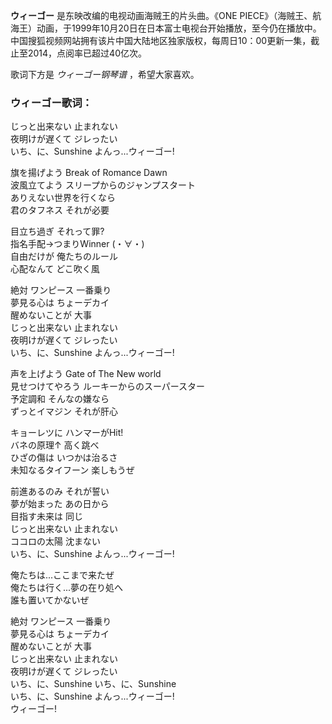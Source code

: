 

**ウィーゴー** 是东映改编的电视动画海贼王的片头曲。《ONE
PIECE》（海贼王、航海王）动画，于1999年10月20日在日本富士电视台开始播放，至今仍在播放中。中国搜狐视频网站拥有该片中国大陆地区独家版权，每周日10：00更新一集，截止至2014，点阅率已超过40亿次。

  
歌词下方是 _ウィーゴー钢琴谱_ ，希望大家喜欢。

### ウィーゴー歌词：

じっと出来ない 止まれない  
夜明けが遅くて ジレったい  
いち、に、Sunshine よんっ...ウィーゴー!

旗を揚げよう Break of Romance Dawn  
波風立てよう スリープからのジャンプスタート  
ありえない世界を行くなら  
君のタフネス それが必要

目立ち過ぎ それって罪?  
指名手配→つまりWinner (・∀・)  
自由だけが 俺たちのルール  
心配なんて どこ吹く風

絶対 ワンピース 一番乗り  
夢見る心は ちょーデカイ  
醒めないことが 大事  
じっと出来ない 止まれない  
夜明けが遅くて ジレったい  
いち、に、Sunshine よんっ...ウィーゴー!

声を上げよう Gate of The New world  
見せつけてやろう ルーキーからのスーパースター  
予定調和 そんなの嫌なら  
ずっとイマジン それが肝心

キョーレツに ハンマーがHit!  
バネの原理↑ 高く跳べ  
ひざの傷は いつかは治るさ  
未知なるタイフーン 楽しもうぜ

前進あるのみ それが誓い  
夢が始まった あの日から  
目指す未来は 同じ  
じっと出来ない 止まれない  
ココロの太陽 沈まない  
いち、に、Sunshine よんっ...ウィーゴー!

俺たちは...ここまで来たぜ  
俺たちは行く...夢の在り処へ  
誰も置いてかないぜ

絶対 ワンピース 一番乗り  
夢見る心は ちょーデカイ  
醒めないことが 大事  
じっと出来ない 止まれない  
夜明けが遅くて ジレったい  
いち、に、Sunshine いち、に、Sunshine  
いち、に、Sunshine よんっ...ウィーゴー!  
ウィーゴー!

